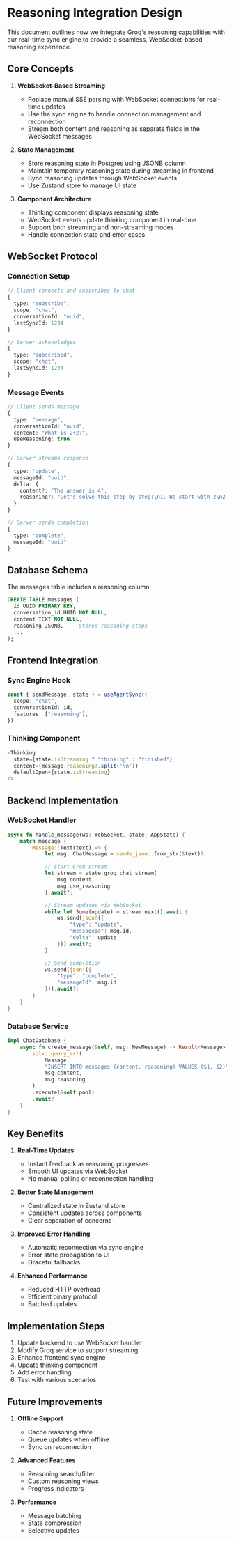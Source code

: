 # Reasoning Integration Design

This document outlines how we integrate Groq's reasoning capabilities with our real-time sync engine to provide a seamless, WebSocket-based reasoning experience.

## Core Concepts

1. **WebSocket-Based Streaming**

   - Replace manual SSE parsing with WebSocket connections for real-time updates
   - Use the sync engine to handle connection management and reconnection
   - Stream both content and reasoning as separate fields in the WebSocket messages

2. **State Management**

   - Store reasoning state in Postgres using JSONB column
   - Maintain temporary reasoning state during streaming in frontend
   - Sync reasoning updates through WebSocket events
   - Use Zustand store to manage UI state

3. **Component Architecture**
   - Thinking component displays reasoning state
   - WebSocket events update thinking component in real-time
   - Support both streaming and non-streaming modes
   - Handle connection state and error cases

## WebSocket Protocol

### Connection Setup

```typescript
// Client connects and subscribes to chat
{
  type: "subscribe",
  scope: "chat",
  conversationId: "uuid",
  lastSyncId: 1234
}

// Server acknowledges
{
  type: "subscribed",
  scope: "chat",
  lastSyncId: 1234
}
```

### Message Events

```typescript
// Client sends message
{
  type: "message",
  conversationId: "uuid",
  content: "What is 2+2?",
  useReasoning: true
}

// Server streams response
{
  type: "update",
  messageId: "uuid",
  delta: {
    content?: "The answer is 4",
    reasoning?: "Let's solve this step by step:\n1. We start with 2\n2. Adding another 2"
  }
}

// Server sends completion
{
  type: "complete",
  messageId: "uuid"
}
```

## Database Schema

The messages table includes a reasoning column:

```sql
CREATE TABLE messages (
  id UUID PRIMARY KEY,
  conversation_id UUID NOT NULL,
  content TEXT NOT NULL,
  reasoning JSONB,  -- Stores reasoning steps
  ...
);
```

## Frontend Integration

### Sync Engine Hook

```typescript
const { sendMessage, state } = useAgentSync({
  scope: "chat",
  conversationId: id,
  features: ["reasoning"],
});
```

### Thinking Component

```typescript
<Thinking
  state={state.isStreaming ? "thinking" : "finished"}
  content={message.reasoning?.split('\n')}
  defaultOpen={state.isStreaming}
/>
```

## Backend Implementation

### WebSocket Handler

```rust
async fn handle_message(ws: WebSocket, state: AppState) {
    match message {
        Message::Text(text) => {
            let msg: ChatMessage = serde_json::from_str(&text)?;

            // Start Groq stream
            let stream = state.groq.chat_stream(
                msg.content,
                msg.use_reasoning
            ).await?;

            // Stream updates via WebSocket
            while let Some(update) = stream.next().await {
                ws.send(json!({
                    "type": "update",
                    "messageId": msg.id,
                    "delta": update
                })).await?;
            }

            // Send completion
            ws.send(json!({
                "type": "complete",
                "messageId": msg.id
            })).await?;
        }
    }
}
```

### Database Service

```rust
impl ChatDatabase {
    async fn create_message(&self, msg: NewMessage) -> Result<Message> {
        sqlx::query_as!(
            Message,
            "INSERT INTO messages (content, reasoning) VALUES ($1, $2)",
            msg.content,
            msg.reasoning
        )
        .execute(&self.pool)
        .await?
    }
}
```

## Key Benefits

1. **Real-Time Updates**

   - Instant feedback as reasoning progresses
   - Smooth UI updates via WebSocket
   - No manual polling or reconnection handling

2. **Better State Management**

   - Centralized state in Zustand store
   - Consistent updates across components
   - Clear separation of concerns

3. **Improved Error Handling**

   - Automatic reconnection via sync engine
   - Error state propagation to UI
   - Graceful fallbacks

4. **Enhanced Performance**
   - Reduced HTTP overhead
   - Efficient binary protocol
   - Batched updates

## Implementation Steps

1. Update backend to use WebSocket handler
2. Modify Groq service to support streaming
3. Enhance frontend sync engine
4. Update thinking component
5. Add error handling
6. Test with various scenarios

## Future Improvements

1. **Offline Support**

   - Cache reasoning state
   - Queue updates when offline
   - Sync on reconnection

2. **Advanced Features**

   - Reasoning search/filter
   - Custom reasoning views
   - Progress indicators

3. **Performance**
   - Message batching
   - State compression
   - Selective updates
